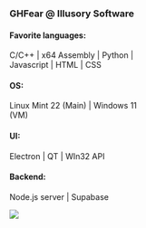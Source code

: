 <div style="overflow: auto">
<!--   <img src="https://github.com/GHFear/GHFear/blob/main/github_logo_3.png" alt="GitHub Logo" style="float: left; margin-right: 20px;" width="800" height="300"> -->
  <div id="test">
    <h3>GHFear @ Illusory Software</h3>
    <h4>Favorite languages:</h4> <p>C/C++ | x64 Assembly | Python | Javascript | HTML | CSS</p>
    <h4>OS:</h4> <p>Linux Mint 22 (Main) | Windows 11 (VM)</p>
    <h4>UI:</h4> <p>Electron | QT | WIn32 API</p>
    <h4>Backend:</h4> <p>Node.js server | Supabase</p>
    <img src="https://github-readme-stats.vercel.app/api/top-langs/?username=GHFear"/>
  </div>
</div>

<style>
  #test {
    width: 50%;
  }
</style>
